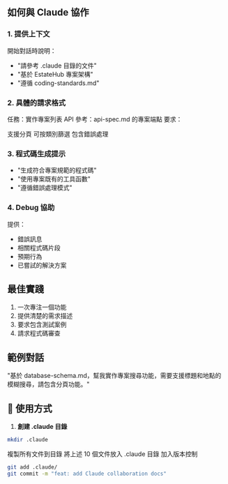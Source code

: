 ## 如何與 Claude 協作

### 1. 提供上下文
開始對話時說明：
- "請參考 .claude 目錄的文件"
- "基於 EstateHub 專案架構"
- "遵循 coding-standards.md"

### 2. 具體的請求格式
任務：實作專案列表 API
參考：api-spec.md 的專案端點
要求：

支援分頁
可按類別篩選
包含錯誤處理


### 3. 程式碼生成提示
- "生成符合專案規範的程式碼"
- "使用專案既有的工具函數"
- "遵循錯誤處理模式"

### 4. Debug 協助
提供：
- 錯誤訊息
- 相關程式碼片段
- 預期行為
- 已嘗試的解決方案

## 最佳實踐
1. 一次專注一個功能
2. 提供清楚的需求描述
3. 要求包含測試案例
4. 請求程式碼審查

## 範例對話
"基於 database-schema.md，幫我實作專案搜尋功能，需要支援標題和地點的模糊搜尋，請包含分頁功能。"

## 🎯 使用方式

1. **創建 .claude 目錄**
```bash
mkdir .claude
```

複製所有文件到目錄
將上述 10 個文件放入 .claude 目錄
加入版本控制

```bash
git add .claude/
git commit -m "feat: add Claude collaboration docs"
```